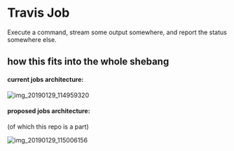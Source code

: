 # Travis Job

Execute a command, stream some output somewhere, and report the status somewhere
else.

## how this fits into the whole shebang

#### current jobs architecture:

![img_20190129_114959320](https://user-images.githubusercontent.com/45143/52078201-9fd2ef00-2560-11e9-98a0-d53a3a31f35f.jpg)

#### proposed jobs architecture:

(of which this repo is a part)

![img_20190129_115006156](https://user-images.githubusercontent.com/45143/52078197-9cd7fe80-2560-11e9-8488-f32b0549eb4f.jpg)
